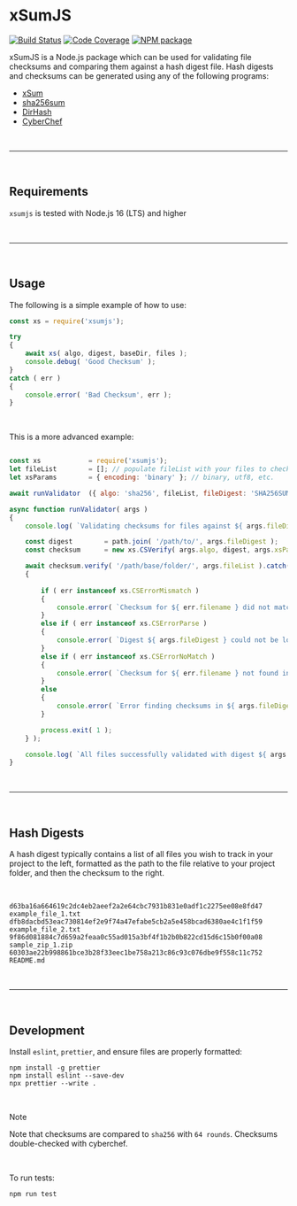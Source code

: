 # xSumJS

[![Build Status](https://github.com/Aetherinox/xsumjs/workflows/CI/badge.svg)](https://github.com/Aetherinox/xsumjs/actions?query=workflow%3ACI)
[![Code Coverage](https://codecov.io/gh/Aetherinox/xsumjs/branch/main/graph/badge.svg)](https://codecov.io/gh/Aetherinox/xsumjs)
[![NPM package](https://img.shields.io/npm/v/xsumjs)](https://npm.im/xsumjs)

xSumJS is a Node.js package which can be used for validating file checksums and comparing them against a hash digest file. Hash digests and checksums can be generated using any of the following programs:

-   [xSum](https://github.com/Aetherinox/xsum-hash-utility)
-   [sha256sum](https://help.ubuntu.com/community/HowToSHA256SUM)
-   [DirHash](https://idrassi.github.io/DirHash/)
-   [CyberChef](https://gchq.github.io/CyberChef/)

<br />

---

<br />

## Requirements

`xsumjs` is tested with Node.js 16 (LTS) and higher

<br />

---

<br />

## Usage
The following is a simple example of how to use:

```javascript
const xs = require('xsumjs');

try
{
    await xs( algo, digest, baseDir, files );
    console.debug( 'Good Checksum' );
}
catch ( err )
{
    console.error( 'Bad Checksum', err );
}
```

<br />

This is a more advanced example:

```javascript

const xs            = require('xsumjs');
let fileList        = []; // populate fileList with your files to check
let xsParams        = { encoding: 'binary' }; // binary, utf8, etc.

await runValidator  ({ algo: 'sha256', fileList, fileDigest: 'SHA256SUM.txt', xsParams });

async function runValidator( args )
{
    console.log( `Validating checksums for files against ${ args.fileDigest }` );

    const digest        = path.join( '/path/to/', args.fileDigest );
    const checksum      = new xs.CSVerify( args.algo, digest, args.xsParams );

    await checksum.verify( '/path/base/folder/', args.fileList ).catch( err =>
    {
        
        if ( err instanceof xs.CSErrorMismatch )
        {
            console.error( `Checksum for ${ err.filename } did not match digest ${ args.fileDigest }` );
        }
        else if ( err instanceof xs.CSErrorParse )
        {
            console.error( `Digest ${ args.fileDigest } could not be loaded`, err );
        }
        else if ( err instanceof xs.CSErrorNoMatch )
        {
            console.error( `Checksum for ${ err.filename } not found in digest ${ args.fileDigest }` );
        }
        else
        {
            console.error( `Error finding checksums in ${ args.fileDigest }`, err );
        }

        process.exit( 1 );
    } );

    console.log( `All files successfully validated with digest ${ args.fileDigest }` );
}
```

<br />

---

<br />

## Hash Digests
A hash digest typically contains a list of all files you wish to track in your project to the left, formatted as the path to the file relative to your project folder, and then the checksum to the right.

<br />

```
d63ba16a664619c2dc4eb2aeef2a2e64cbc7931b831e0adf1c2275ee08e8fd47  example_file_1.txt
dfb8dacbd53eac730814ef2e9f74a47efabe5cb2a5e458bcad6380ae4c1f1f59  example_file_2.txt
9f86d081884c7d659a2feaa0c55ad015a3bf4f1b2b0b822cd15d6c15b0f00a08  sample_zip_1.zip
60303ae22b998861bce3b28f33eec1be758a213c86c93c076dbe9f558c11c752  README.md
```

<br />

---

<br />

## Development

Install `eslint`, `prettier`, and ensure files are properly formatted:

```shell
npm install -g prettier
npm install eslint --save-dev
npx prettier --write .
```

<br />

> [!NOTE]
> Note that checksums are compared to `sha256` with `64 rounds`. Checksums double-checked with cyberchef.

<br />

To run tests:
```shell
npm run test
```

